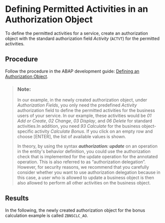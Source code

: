 <!-- copy13ddb57e77684d84be7c21872912b7b9 -->

# Defining Permitted Activities in an Authorization Object

To define the permitted activities for a service, create an authorization object with the standard authorization field *Activity* \(`ACTVT`\) for the permitted activities.



## Procedure

Follow the procedure in the ABAP development guide: [Defining an Authorization Object](https://help.sap.com/viewer/5371047f1273405bb46725a417f95433/Cloud/en-US/6135edd0bf75427fa932875a6e3b0378.html).

 > ### Note:  
> In our example, in the newly created authorization object, under *Authorization Fields*, you only need the predefined *Activity* authorization field to define the permitted activities for the business users of your service. In our example, these activities would be *01 Add or Create*, *02 Change*, *03 Display*, and *06 Delete* for standard activities.In addition, you need *93 Calculate* for the business object-specific activity *Calculate Bonus*. If you click on an empty row and choose [ENTER\], the list of available values is shown.
> 
> In theory, by using the syntax ***authorization: update*** on an operation in the entity's behavior definition, you could use the authorization check that is implemented for the update operation for the annotated operation. This is also referred to as “authorization delegation”. However, for security reasons, we recommend that you carefully consider whether you want to use authorization delegation because in this case, a user who is allowed to update a business object is then also allowed to perform all other activities on the business object.

 

<a name="copy13ddb57e77684d84be7c21872912b7b9__result_ask_l2j_vlb"/>

## Results

In the following, the newly created authorization object for the bonus calculation example is called `ZBNSCLC_AO`.

